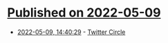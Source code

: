 # [Published on 2022-05-09](index.md)

* [2022-05-09, 14:40:29](https://news.ycombinator.com/item?id=31314602) - [Twitter Circle](https://twitter.com/TwitterSafety/status/1521540727557218309)
